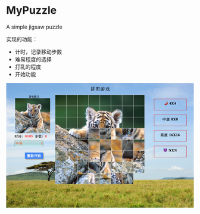 # MyPuzzle
A simple jigsaw puzzle

实现的功能：

* 计时，记录移动步数
* 难易程度的选择
* 打乱的程度
* 开始功能

![img](https://github.com/NOTHINGYQ/MyPuzzle/blob/master/mypuzzle.png?raw=true)

